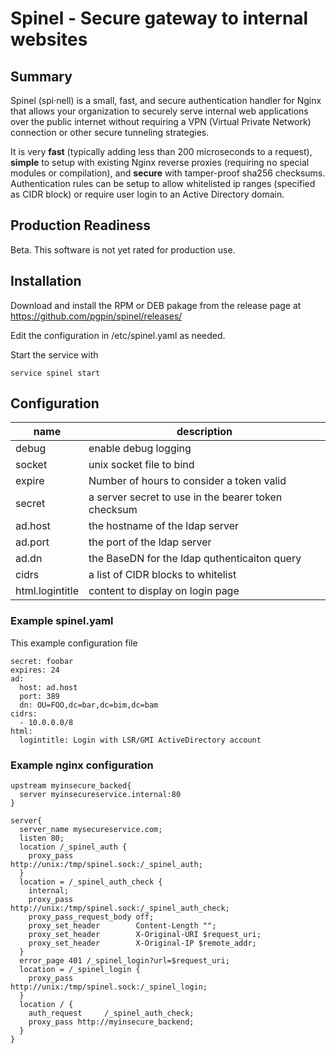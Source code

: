 # Spinel - Secure gateway to internal websites 

## Summary
Spinel (spi·nell) is a small, fast, and secure authentication handler for Nginx that allows your organization to securely serve internal web applications over the public internet without requiring a VPN (Virtual Private Network) connection or other secure tunneling strategies.

It is very **fast** (typically adding less than 200 microseconds to a request), **simple** to setup with existing Nginx reverse proxies (requiring no special modules or compilation), and **secure** with tamper-proof sha256 checksums. Authentication rules can be setup to allow whitelisted ip ranges (specified as CIDR block) or require user login to an Active Directory domain.

## Production Readiness
Beta. This software is not yet rated for production use.

## Installation
Download and install the RPM or DEB pakage from the release page at https://github.com/pgpin/spinel/releases/

Edit the configuration in /etc/spinel.yaml as needed.

Start the service with 

    service spinel start

## Configuration
|name| description|
|---|---|
|debug|enable debug logging|
|socket|unix socket file to bind|
|expire|Number of hours to consider a token valid|
|secret|a server secret to use in the bearer token checksum|
|ad.host|the hostname of the ldap server|
|ad.port|the port of the ldap server|
|ad.dn|the BaseDN for the ldap quthenticaiton query|
|cidrs|a list of CIDR blocks to whitelist|
|html.logintitle|content to display on login page|

### Example spinel.yaml

This example configuration file

    secret: foobar
    expires: 24
    ad:
      host: ad.host 
      port: 389
      dn: OU=FOO,dc=bar,dc=bim,dc=bam
    cidrs:
      - 10.0.0.0/8
    html:
      logintitle: Login with LSR/GMI ActiveDirectory account 

### Example nginx configuration

    upstream myinsecure_backed{
      server myinsecureservice.internal:80
    }

    server{
      server_name mysecureservice.com;
      listen 80;
      location /_spinel_auth {
        proxy_pass              http://unix:/tmp/spinel.sock:/_spinel_auth;
      }
      location = /_spinel_auth_check {
        internal;
        proxy_pass              http://unix:/tmp/spinel.sock:/_spinel_auth_check;
        proxy_pass_request_body off;
        proxy_set_header        Content-Length "";
        proxy_set_header        X-Original-URI $request_uri;
        proxy_set_header        X-Original-IP $remote_addr;
      }
      error_page 401 /_spinel_login?url=$request_uri;
      location = /_spinel_login {
        proxy_pass              http://unix:/tmp/spinel.sock:/_spinel_login;
      }
      location / {
        auth_request     /_spinel_auth_check;
        proxy_pass http://myinsecure_backend;
      }
    }

